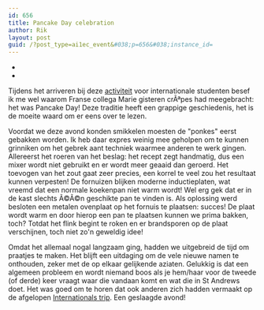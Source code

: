 ```yaml
---
id: 656
title: Pancake Day celebration
author: Rik
layout: post
guid: /?post_type=ai1ec_event&#038;p=656&#038;instance_id=
---
```

-
-
Tijdens het arriveren bij deze [activiteit][1] voor internationale studenten besef ik me wel waarom Franse collega Marie gisteren crÃªpes had meegebracht: het was Pancake Day! Deze traditie heeft een grappige geschiedenis, het is de moeite waard om er eens over te lezen.

Voordat we deze avond konden smikkelen moesten de "ponkes" eerst gebakken worden. Ik heb daar expres weinig mee geholpen om te kunnen grinniken om het gebrek aant techniek waarmee anderen te werk gingen. Allereerst het roeren van het beslag: het recept zegt handmatig, dus een mixer wordt niet gebruikt en er wordt meer geaaid dan geroerd. Het toevogen van het zout gaat zeer precies, een korrel te veel zou het resultaat kunnen verpesten! De fornuizen blijken moderne inductieplaten, wat vreemd dat een normale koekenpan niet warm wordt! Wel erg gek dat er in de kast slechts Ã©Ã©n geschikte pan te vinden is. Als oplossing werd besloten een metalen ovenplaat op het fornuis te plaatsen: succes! De plaat wordt warm en door hierop een pan te plaatsen kunnen we prima bakken, toch? Totdat het flink begint te roken en er brandsporen op de plaat verschijnen, toch niet zo'n geweldig idee!

Omdat het allemaal nogal langzaam ging, hadden we uitgebreid de tijd om praatjes te maken. Het blijft een uitdaging om de vele nieuwe namen te onthouden, zeker met de op elkaar gelijkende aziaten. Gelukkig is dat een algemeen probleem en wordt niemand boos als je hem/haar voor de tweede (of derde) keer vraagt waar die vandaan komt en wat die in St Andrews doet. Het was goed om te horen dat ook anderen zich hadden vermaakt op de afgelopen [Internationals trip][2]. Een geslaagde avond!

 [1]: https://www.facebook.com/events/553355691438417
 [2]: /?ai1ec_event=internationals-trip-2&instance_id= "Internationals trip"
